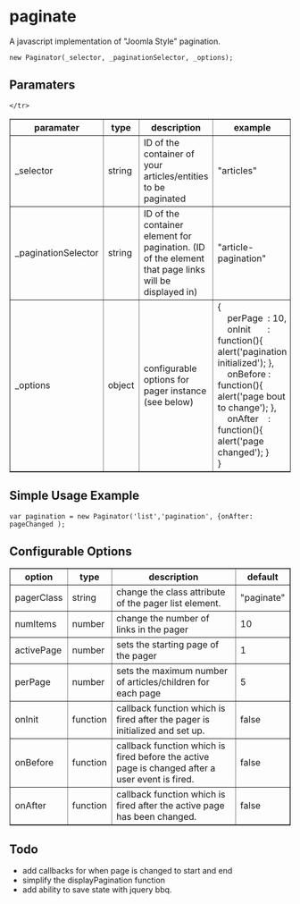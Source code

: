 paginate
========

A javascript implementation of "Joomla Style" pagination.

    new Paginator(_selector, _paginationSelector, _options);
    
Paramaters
-------------
<table border=1>
  <tbody>
    <!-- Results table headers -->
    <tr>
      <th>paramater</th>
      <th>type</th>
      <th>description</th>
      <th>example</th>
    </tr>
    <tr>
      <td>_selector</td>
      <td>string</td>
      <td>ID of the container of your articles/entities to be paginated</td>
      <td>"articles"</td>
    </tr>
    <tr>
      <td>_paginationSelector</td>
      <td>string</td>
      <td>ID of the container element for pagination. (ID of the element that page links will be displayed in)</td>
      <td>"article-pagination"</td>
    </tr>
    <tr>
      <td>_options</td>
      <td>object</td>
      <td>configurable options for pager instance (see below)</td>
      <td width="400">{ 
                <br>
                    &nbsp;&nbsp;&nbsp;&nbsp;perPage &nbsp;: 10,
                <br>
                    &nbsp;&nbsp;&nbsp;&nbsp;onInit    &nbsp;&nbsp; &nbsp;&nbsp;&nbsp;:  function(){  alert('pagination initialized'); },
                <br>
                    &nbsp;&nbsp;&nbsp;&nbsp;onBefore : function(){  alert('page bout to change'); },
                <br>
                    &nbsp;&nbsp;&nbsp;&nbsp;onAfter  &nbsp;&nbsp; : function(){  alert('page changed'); }
                <br>
          }
      </td>
     
    </tr>
  </tbody>
</table>

Simple Usage Example
-------------
    var pagination = new Paginator('list','pagination', {onAfter: pageChanged );

Configurable Options
-------------

<table border=1>
  <tbody>
    <!-- Results table headers -->
    <tr>
      <th>option</th>
      <th>type</th>
      <th>description</th>
      <th>default</th>
    </tr>
    <tr>
      <td>pagerClass</td>
      <td>string</td>
      <td>change the class attribute of the pager list element.</td>
      <td>"paginate"</td>
    </tr>
    <tr>
      <td>numItems</td>
      <td>number</td>
      <td>change the number of links in the pager</td>
      <td>10</td>
    </tr>
    <tr>
      <td>activePage</td>
      <td>number</td>
      <td>sets the starting page of the pager</td>
      <td>1</td>
    </tr>
    <tr>
      <td>perPage</td>
      <td>number</td>
      <td>sets the maximum number of articles/children for each page</td>
      <td>5</td>
    </tr>
    <tr>
      <td>onInit</td>
      <td>function</td>
      <td>callback function which is fired after the pager is initialized and set up.</td>
      <td>false</td>
    </tr>
    <tr>
      <td>onBefore</td>
      <td>function</td>
      <td>callback function which is fired before the active page is changed after a user event is fired.</td>
      <td>false</td>
    </tr>
    <tr>
      <td>onAfter</td>
      <td>function</td>
      <td>callback function which is fired after the active page has been changed.</td>
      <td>false</td>
    </tr>
  </tbody>
</table>

Todo
-------------
* add callbacks for when page is changed to start and end
* simplify the displayPagination function
* add ability to save state with jquery bbq.
